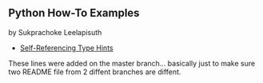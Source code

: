 ## Python How-To Examples

by Sukprachoke Leelapisuth

* [Self-Referencing Type Hints](self-referencing-hints.md)

These lines were added on the master branch...
basically just to make sure two README file from 2 diffent branches are diffent.
